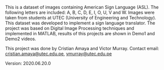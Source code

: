 This is a dataset of images containing American Sign Language (ASL). The following letters are included: A, B, C, D, E, I, O, U, V and W. Images were taken from students at UTEC (University of Engineering and Technology). This dataset was developed to implement a sign language translator. The project was based on Digital Image Processing techniques and implemented in MATLAB, results of this projects are shown in Demo1 and Demo2 videos.


This project was done by Cristian Amaya and Victor Murray. 
Contact email: cristian.amaya@utec.edu.pe, vmurray@utec.edu.pe

Version: 2020.06.20.0
